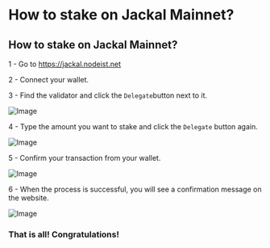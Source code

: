 # How to stake on Jackal Mainnet?

## How to stake on Jackal Mainnet?

1 - Go to https://jackal.nodeist.net

2 - Connect your wallet.

3 - Find the validator and click the `Delegate`button next to it.

![Image](https://2161214435-files.gitbook.io/~/files/v0/b/gitbook-x-prod.appspot.com/o/spaces%2Fy0vYIrfC3H7h0WU4E4Ph%2Fuploads%2FdVg9FxHcqkMkCHYqKDbB%2F11.jpg?alt=media&token=8b0ddc24-91fd-4ae8-840c-027fb03fa097)

4 - Type the amount you want to stake and click the `Delegate` button again.

![Image](https://2161214435-files.gitbook.io/~/files/v0/b/gitbook-x-prod.appspot.com/o/spaces%2Fy0vYIrfC3H7h0WU4E4Ph%2Fuploads%2FFO8pa81gtSf6ufZozJS8%2F12.jpg?alt=media&token=29263f4a-d219-4412-9b9f-f557b70e510a)

5 - Confirm your transaction from your wallet.

![Image](https://2161214435-files.gitbook.io/~/files/v0/b/gitbook-x-prod.appspot.com/o/spaces%2Fy0vYIrfC3H7h0WU4E4Ph%2Fuploads%2FCc7gRaT1WQvmKYNCTLcS%2F13.jpg?alt=media&token=39b3ded8-06e4-4267-a3ea-7fd6d94f7405)

6 - When the process is successful, you will see a confirmation message on the website.

![Image](https://2161214435-files.gitbook.io/~/files/v0/b/gitbook-x-prod.appspot.com/o/spaces%2Fy0vYIrfC3H7h0WU4E4Ph%2Fuploads%2FZWqsLJ95p4mzmT7deYt1%2F14.jpg?alt=media&token=6c53e950-f4b4-41f0-839c-a2dbbe9723be)

### That is all! Congratulations!
